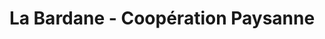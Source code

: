 ---
title: "La Bardane - Coopération Paysanne"
url: /cadenet/la-bardane-cooperation-paysanne/
shop: commodité
---